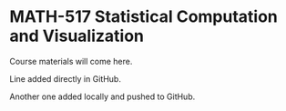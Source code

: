 
<!-- README.md is generated from README.Rmd. Please edit that file -->

# MATH-517 Statistical Computation and Visualization

<!-- badges: start -->
<!-- badges: end -->

Course materials will come here.

Line added directly in GitHub.

Another one added locally and pushed to GitHub.
